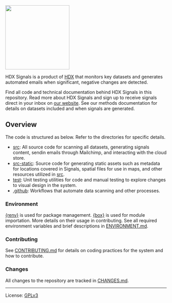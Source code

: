 <img src="https://github.com/OCHA-DAP/hdx-signals/assets/HDXSignalsLogo_V2.png" width=200>

HDX Signals is a product of [HDX](https://data.humdata.org) that monitors key
datasets and generates automated emails when significant, negative changes
are detected. 

Find all code and technical documentation behind HDX Signals in
this repository. Read more about HDX Signals and sign up to receive signals direct
in your inbox on [our website](https://data.humdata.org/signals). See our
methods documentation for details on datasets included and when signals
are generated.

## Overview

The code is structured as below. Refer to the directories for specific details.

- [src](/src): All source code for scanning all datasets, generating signals content,
sendin emails through Mailchimp, and interacting with the cloud store.
- [src-static](/src-static): Source code for generating static assets such as
metadata for locations covered in Signals, spatial files for use in maps, and other
resources utilized in [src](/src).
- [test](/test): Unit testing utilities for code and manual testing to explore changes
to visual design in the system.
- [.github](/.github): Workflows that automate data scanning and other processes.

### Environment

[{renv}](https://github.com/rstudio/renv) is used for package management.
[{box}](https://github.com/klmr/box) is used for module importation. More details
on their usage in contributing. See all required environment variables and brief
descriptions in [ENVIRONMENT.md](ENVIRONMENT.md).

### Contributing 

See [CONTRIBUTING.md](CONTRIBUTING.md) for details on coding practices for
the system and how to contribute.

### Changes

All changes to the repository are tracked in [CHANGES.md](CHANGES.md).

----

License: [GPLv3](LICENSE)

